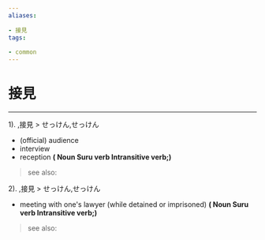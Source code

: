 ```yaml
---
aliases:
    
- 接見
tags:
    
- common
---
```


# 接見
---
1).
,接見 > せっけん,せっけん

- (official) audience
- interview
- reception
**( Noun Suru verb Intransitive verb;)**
> see also: 
            
2).
,接見 > せっけん,せっけん

- meeting with one's lawyer (while detained or imprisoned)
**( Noun Suru verb Intransitive verb;)**
> see also: 
            